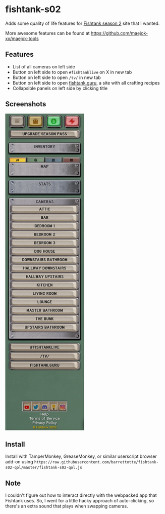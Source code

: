 # fishtank-s02

Adds some quality of life features for [Fishtank season 2](https://www.fishtank.live/) site that I wanted.

More awesome features can be found at https://github.com/maejok-xx/maejok-tools

## Features

- List of all cameras on left side
- Button on left side to open `#fishtanklive` on X in new tab
- Button on left side to open `/tv/` in new tab
- Button on left side to open [fishtank.guru](https://fishtank.guru/), a site with all crafting recipes
- Collapsible panels on left side by clicking title

## Screenshots

<img src="images/cam-list.png" alt="camera list" width="250px" height="1000px"/>

## Install

Install with TamperMonkey, GreaseMonkey, or similar userscript browser add-on using `https://raw.githubusercontent.com/barrettotte/fishtank-s02-qol/master/fishtank-s02-qol.js`

## Note

I couldn't figure out how to interact directly with the webpacked app that Fishtank uses.
So, I went for a little hacky approach of auto-clicking, so there's an extra sound that plays when swapping cameras.
